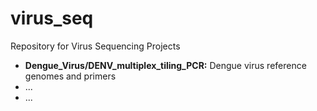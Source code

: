 # virus_seq
Repository for Virus Sequencing Projects

- <b>Dengue_Virus/DENV_multiplex_tiling_PCR:</b> Dengue virus reference genomes and primers
- ...
- ...
